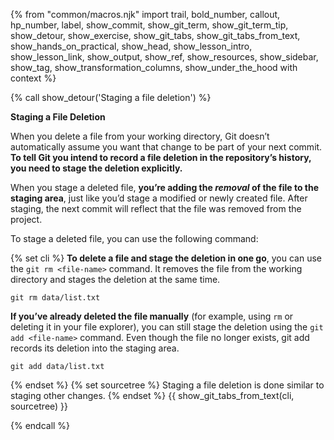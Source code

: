 {% from "common/macros.njk" import trail, bold_number, callout, hp_number, label, show_commit, show_git_term, show_git_term_tip, show_detour, show_exercise, show_git_tabs, show_git_tabs_from_text, show_hands_on_practical, show_head, show_lesson_intro, show_lesson_link, show_output, show_ref, show_resources, show_sidebar, show_tag, show_transformation_columns, show_under_the_hood with context %}

{% call show_detour('Staging a file deletion') %}

**Staging a File Deletion**

When you delete a file from your working directory, Git doesn’t automatically assume you want that change to be part of your next commit. **To tell Git you intend to record a file deletion in the repository’s history, you need to stage the deletion explicitly.**

When you stage a deleted file, **you’re adding the _removal_ of the file to the staging area**, just like you’d stage a modified or newly created file. After staging, the next commit will reflect that the file was removed from the project.

To stage a deleted file, you can use the following command:


{% set cli %} <!-- ------ start: Git Tabs --------------->
**To delete a file and stage the deletion in one go**, you can use the `git rm <file-name>` command. It removes the file from the working directory and stages the deletion at the same time.

```bash{.no-line-numbers}
git rm data/list.txt
```

**If you’ve already deleted the file manually** (for example, using `rm` or deleting it in your file explorer), you can still stage the deletion using the `git add <file-name>` command. Even though the file no longer exists, git add records its deletion into the staging area.

```bash{.no-line-numbers}
git add data/list.txt
```
{% endset %}
{% set sourcetree %}
Staging a file deletion is done similar to staging other changes.
{% endset %}
{{ show_git_tabs_from_text(cli, sourcetree) }}
<!-- ------ end: Git Tabs -------------------------------->

{% endcall %}
